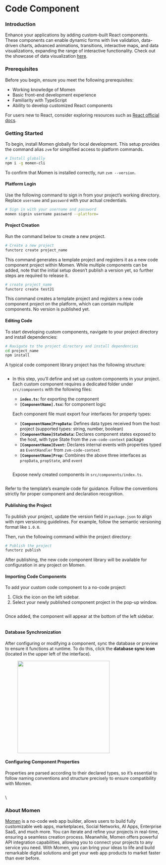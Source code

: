 # Code Component

### Introduction

Enhance your applications by adding custom-built React components. These components can enable dynamic forms with live validation, data-driven charts, advanced animations, transitions, interactive maps, and data visualizations, expanding the range of interactive functionality. Check out the showcase of data visualization [here](https://dev.to/momen\_hq/interop-between-code-and-no-code-using-code-components-to-add-echart-in-your-project-4ifp).

### **Prerequisites**&#x20;

Before you begin, ensure you meet the following prerequisites:

* Working knowledge of Momen
* Basic front-end development experience
* Familiarity with TypeScript&#x20;
* Ability to develop customized React components

For users new to React, consider exploring resources such as [React official docs](https://react.dev/learn).

### **Getting Started**&#x20;

To begin, install Momen globally for local development. This setup provides the command alias `zvm` for simplified access to platform commands.

```bash
# Install globally
npm i -g momen-cli
```

To confirm that Momen is installed correctly, run `zvm --version`.

#### **Platform Login**&#x20;

Use the following command to sign in from your project’s working directory. Replace `username` and `password` with your actual credentials.

```bash
# Sign in with your username and password
momen signin username password --platform=
```

#### **Project Creation**&#x20;

Run the command below to create a new project.

```bash
# Create a new project
functorz create project_name
```

This command generates a template project and registers it as a new code component project within Momen. While multiple components can be added, note that the initial setup doesn’t publish a version yet, so further steps are required to release it.

```bash
# create project_name
functorz create test21
```

This command creates a template project and registers a new code component project on the platform, which can contain multiple components. No version is published yet.

#### Editing Code

To start developing custom components, navigate to your project directory and install dependencies:

```bash
# Navigate to the project directory and install dependencies
cd project_name
npm install
```

A typical code component library project has the following structure:

<figure><img src="../.gitbook/assets/截屏2024-10-31 19.06.58.png" alt=""><figcaption></figcaption></figure>

*   In this step, you’ll define and set up custom components in your project. Each custom component requires a dedicated folder under `src/components` with the following files:

    * **`index.ts`:** for exporting the component
    * **`[ComponentName].tsx`:** for component logic

    Each component file must export four interfaces for property types:

    * **`[ComponentName]PropData`:** Defines data types received from the host project (supported types: string, number, boolean)
    * **`[ComponentName]StateData`:** Declares component states exposed to the host, with type State from the `zvm-code-context` package
    * **`[ComponentName]Event`:** Declares internal events with properties typed as `EventHandler` from `zvm-code-context`
    * **`[ComponentName]Prop`:** Combines the above three interfaces as `propData`, `propState`, and `event`

    <figure><img src="../.gitbook/assets/截屏2024-10-31 19.10.11.png" alt=""><figcaption></figcaption></figure>

    Expose newly created components in `src/components/index.ts`.&#x20;

<figure><img src="../.gitbook/assets/截屏2024-10-31 19.11.35.png" alt=""><figcaption></figcaption></figure>

Refer to the template’s example code for guidance. Follow the conventions strictly for proper component and declaration recognition.

#### Publishing the Project

To publish your project, update the version field in `package.json` to align with npm versioning guidelines. For example, follow the semantic versioning format like `1.0.0`.

Then, run the following command within the project directory:

```bash
# Publish the project
functorz publish
```

After publishing, the new code component library will be available for configuration in any project on  Momen.



#### **Importing Code Components**&#x20;

To add your custom code component to a no-code project:

1. Click the icon on the left sidebar.
2. Select your newly published component project in the pop-up window.

<figure><img src="../.gitbook/assets/截屏2024-10-31 19.15.31.png" alt=""><figcaption></figcaption></figure>

Once added, the component will appear at the bottom of the left sidebar.

<figure><img src="../.gitbook/assets/截屏2024-10-31 19.16.40.png" alt=""><figcaption></figcaption></figure>

#### **Database Synchronization**&#x20;

After configuring or modifying a component, sync the database or preview to ensure it functions at runtime. To do this, click the **database sync icon** (located in the upper left of the interface).

<figure><img src="../.gitbook/assets/截屏2024-10-31 19.18.04.png" alt="" width="297"><figcaption></figcaption></figure>

#### **Configuring Component Properties**&#x20;

Properties are parsed according to their declared types, so it’s essential to follow naming conventions and structure precisely to ensure compatibility with Momen.

<figure><img src="../.gitbook/assets/截屏2024-10-31 19.19.18.png" alt=""><figcaption></figcaption></figure>

\


### About Momen

[Momen](https://momen.app/?channel=blog-about) is a no-code web app builder, allows users to build fully customizable web apps, marketplaces, Social Networks, AI Apps, Enterprise SaaS, and much more. You can iterate and refine your projects in real-time, ensuring a seamless creation process. Meanwhile, Momen offers powerful API integration capabilities, allowing you to connect your projects to any service you need. With Momen, you can bring your ideas to life and build remarkable digital solutions and get your web app products to market faster than ever before.
